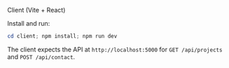 Client (Vite + React)

Install and run:

```powershell
cd client; npm install; npm run dev
```

The client expects the API at `http://localhost:5000` for `GET /api/projects` and `POST /api/contact`.
